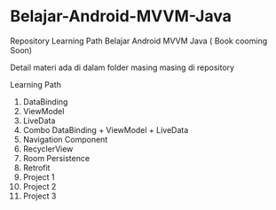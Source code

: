 # Belajar-Android-MVVM-Java
Repository Learning Path Belajar Android MVVM Java ( Book cooming Soon)

Detail materi ada di dalam folder masing masing di repository

Learning Path
1. DataBinding
2. ViewModel
3. LiveData
4. Combo DataBinding + ViewModel + LiveData
5. Navigation Component
6. RecyclerView
7. Room Persistence
8. Retrofit
9. Project 1
10. Project 2
11. Project 3